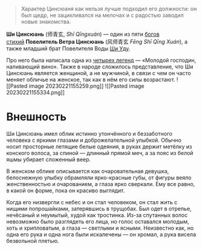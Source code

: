 > Характер Цинсюаня как нельзя лучше подходил его должности: он был щедр, не зацикливался на мелочах и с радостью заводил новые знакомства.

**Ши Цинсюань** (师青玄, _Shī Qīngxuán_) — один из пяти [богов стихий](https://heavenofficialsblessing.fandom.com/ru/wiki/%D0%91%D0%BE%D0%B3%D0%B8#%D0%9F%D0%BE%D0%B2%D0%B5%D0%BB%D0%B8%D1%82%D0%B5%D0%BB%D0%B8_%D1%81%D1%82%D0%B8%D1%85%D0%B8%D0%B9 "Боги") **Повелитель Ветра Цинсюань** (风师青玄 _Fēng Shī Qīng Xuán_), а также младший брат Повелителя Воды [Ши Уду](https://heavenofficialsblessing.fandom.com/ru/wiki/%D0%A8%D0%B8_%D0%A3%D0%B4%D1%83 "Ши Уду").

Про него была написала одна из [четырех легенд](https://heavenofficialsblessing.fandom.com/ru/wiki/%D0%A7%D0%B5%D1%82%D1%8B%D1%80%D0%B5_%D0%BB%D0%B5%D0%B3%D0%B5%D0%BD%D0%B4%D1%8B "Четыре легенды") — «Молодой господин, наливающий вино». Также в народе сложилось представление, что Ши Цинсюань является женщиной, а не мужчиной, в связи с чем он часто меняет обличье на женское, так как в нём его силы возрастают.
![[Pasted image 20230221155259.png]]
![[Pasted image 20230221155334.png]]
# Внешность
Ши Цинсюань имел облик истинно утончённого и беззаботного человека с яркими глазами и доброжелательной улыбкой. Обычно носит просторные летящие белые одеяния, в руках держит метёлку из конского волоса, за спиной — длинный прямой меч, а за пояс из белой яшмы убирает сложенный веер.

В женском облике описывается как очаровательная девушка, белоснежную улыбку обрамляли ярко-красные губы, от фигуры веяло женственностью и очарованием, а глаза ярко сверкали. Ему все равно, в какой он форме, пока он красиво выглядит.

Когда его низвергли с небес и он стал человеком, он стал жить с нищими попрошайками, затерявшись в трущобах. Был одет в отрепье, нечёсаный и неумытый, худой как тростинка. Из-за спутанных волос невозможно было разглядеть его лица, но голос оставался молодым, хоть и хрипловатым, а глаза — светлыми и ясными. Неизвестно как, но одна его рука и одна нога были искалечены — он хромал, а рука висела безвольной плетью.